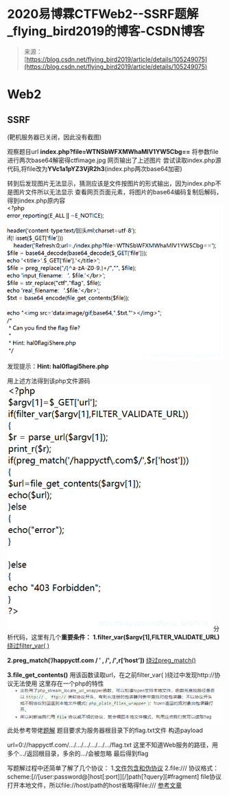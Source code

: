 <!--yml
category: 未分类
date: 2022-04-26 14:37:48
-->

# 2020易博霖CTFWeb2--SSRF题解_flying_bird2019的博客-CSDN博客

> 来源：[https://blog.csdn.net/flying_bird2019/article/details/105249075](https://blog.csdn.net/flying_bird2019/article/details/105249075)

# Web2

## SSRF

(靶机服务器已关闭，因此没有截图)

观察题目url
**index.php?file=WTNSbWFXMWhaMlV1YW5Cbg==**
将参数file 进行两次base64解密得ctfimage.jpg
网页输出了上述图片
尝试读取index.php源代码,将file改为**YVc1a1pYZ3VjR2h3**(index.php两次base64加密)

转到后发现图片无法显示，猜测应该是文件按图片的形式输出，因为index.php不是图片文件所以无法显示
查看网页页面元素，将图片的base64编码复制后解码，得到index.php原内容
![在这里插入图片描述](img/21088892bf876da578f11102acd206e9.png)发现提示：**Hint: hal0flagi5here.php**

用上述方法得到该php文件源码
![在这里插入图片描述](img/7042abaabc0c07a0e4606cb251e2d86d.png)
分析代码，这里有几个**重要条件：**
**1.filter_var($argv[1],FILTER_VALIDATE_URL)**
[绕过filter_var( )](http://www.52bug.cn/hkjs/4631.html)

**2.preg_match(’/happyctf.com / ′ , /', /′,r[‘host’])**
[绕过preg_match()](https://www.jianshu.com/p/80ce73919edb)

**3.file_get_contents()**
用该函数读取url，在之前filter_var( )绕过中发现http://协议无法使用
这里存在一个php的特性
![在这里插入图片描述](img/652c7aa9e7341a53b16daa28a7613775.png)
此处参考带佬[题解](https://mp.weixin.qq.com/s?__biz=MzUyMTAyODYwNg==&mid=2247486214&idx=1&sn=0c6a5b5f5452af1cca002f2e35f16cc9&chksm=f9e01d97ce9794816e8412736d1360fb9269bc3eafb27fc43a9121512195f56409d1d5214506&mpshare=1&scene=23&srcid=&sharer_sharetime=1585642924658&sharer_shareid=92f36c51e9fe90eabbcca53a3e7f3364#rd)
题目要求为服务器根目录下的flag.txt文件
构造payload

url=0://happyctf.com/…/…/…/…/…/…/flag.txt
这里不知道Web服务的路径，用多个…/返回根目录，多余的…/会被忽略
最后得到flag

写题解过程中还简单了解了几个协议：
1.[文件包含和伪协议](https://blog.csdn.net/wu000999/article/details/101925271)
2.file:/// 协议格式：
scheme:[//[user:password@]host[:port]][/]path[?query][#fragment]
file协议打开本地文件，所以file://host/path的host省略得file:///
[参考文章](https://mp.weixin.qq.com/s?src=11&timestamp=1585732651&ver=2252&signature=CTgi8Bfhza5d0IafPGlYt41IJQbwM*205CSFXxRYyQAA3LNtJsbRKgck7AXtW2d6s2*O-nLqMfbwdCtNh4E0B6uNeZIBPhJM8Yb5qoKb50uVJmVaXIV*yL6h7EiWUabp&new=1)